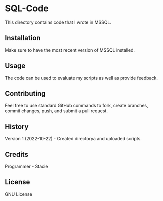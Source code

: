 # SQL-Code

This directory contains code that I wrote in MSSQL.  
 
## Installation
 
Make sure to have the most recent version of MSSQL installed. 
  
## Usage
 
The code can be used to evaluate my scripts as well as provide feedback.
 
## Contributing

Feel free to use standard GitHub commands to fork, create branches, commit changes, push, and submit a pull request.  

## History
 
Version 1 (2022-10-22) - Created directorya and uploaded scripts.

## Credits

Programmer - Stacie 
 
## License
 
GNU License
